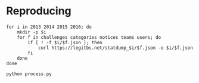 # Reproducing

    for i in 2013 2014 2015 2016; do
        mkdir -p $i
        for f in challenges categories notices teams users; do
            if [ ! -f $i/$f.json ]; then
                curl https://legitbs.net/statdump_$i/$f.json -o $i/$f.json
            fi
        done
    done

    python process.py
